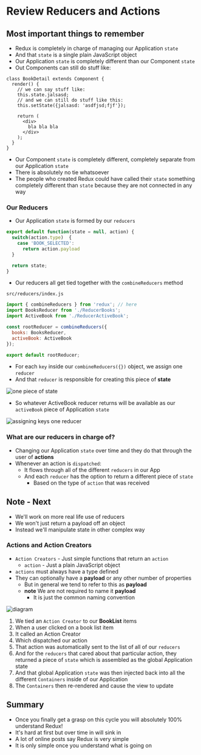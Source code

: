 # Review Reducers and Actions
## Most important things to remember
* Redux is completely in charge of managing our Application `state`
* And that `state` is a single plain JavaScript object
* Our Application `state` is completely different than our Component `state`
* Out Components can still do stuff like:

```
class BookDetail extends Component {
  render() {
    // we can say stuff like:
    this.state.jalsasd;
    // and we can still do stuff like this:
    this.setState({jalsasd: 'asdfjsd;fjf'});

    return (
      <div>
        bla bla bla
      </div>
    );
  }
}
```

* Our Component `state` is completely different, completely separate from our Application `state`
* There is absolutely no tie whatsoever
* The people who created Redux could have called their `state` something completely different than `state` because they are not connected in any way

### Our Reducers
* Our Application `state` is formed by our `reducers`

```js
export default function(state = null, action) {
  switch(action.type)  {
    case 'BOOK_SELECTED':
      return action.payload
  }

  return state;
}
```

* Our reducers all get tied together with the `combineReducers` method

`src/reducers/index.js`

```js
import { combineReducers } from 'redux'; // here
import BooksReducer from './ReducerBooks';
import ActiveBook from './ReducerActiveBook';

const rootReducer = combineReducers({
  books: BooksReducer,
  activeBook: ActiveBook
});

export default rootReducer;
```

* For each `key` inside our `combineReducers({})` object, we assign one `reducer`
* And that `reducer` is responsible for creating this piece of **state**

![one piece of state](https://i.imgur.com/6epBk9y.png)

* So whatever ActiveBook reducer returns will be available as our `activeBook` piece of Application `state`

![assigning keys one reducer](https://i.imgur.com/74iYp4X.png)

### What are our reducers in charge of?
* Changing our Application `state` over time and they do that through the user of **actions**
* Whenever an action is `dispatched`:
    - It flows through all of the different `reducers` in our App
    - And each `reducer` has the option to return a different piece of `state`
        + Based on the type of `action` that was received

## Note - Next
* We'll work on more real life use of reducers
* We won't just return a payload off an object
* Instead we'll manipulate state in other complex way

### Actions and Action Creators
* `Action Creators` - Just simple functions that return an `action`
    - `action` - Just a plain JavaScript object
* `actions` must always have a type defined
* They can optionally have a **payload** or any other number of properties
    - But in general we tend to refer to this as **payload**
    - **note** We are not required to name it **payload** 
        + It is just the common naming convention

![diagram](https://i.imgur.com/yXvSHcE.png)

1. We tied an `Action Creator` to our **BookList** items
2. When a user clicked on a book list item
3. It called an Action Creator
4. Which dispatched our action
5. That action was automatically sent to the list of all of our `reducers`
6. And for the `reducers` that cared about that particular action, they returned a piece of `state` which is assembled as the global Application state
7. And that global Application `state` was then injected back into all the different `Containers` inside of our Application
7. The `Containers` then re-rendered and cause the view to update

## Summary
* Once you finally get a grasp on this cycle you will absolutely 100% understand Redux!
* It's hard at first but over time in will sink in
* A lot of online posts say Redux is very simple
* It is only simple once you understand what is going on






